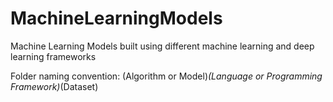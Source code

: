 # MachineLearningModels
Machine Learning Models built using different machine learning and deep learning frameworks 

Folder naming convention:  (Algorithm or Model)_(Language or Programming Framework)_(Dataset)
